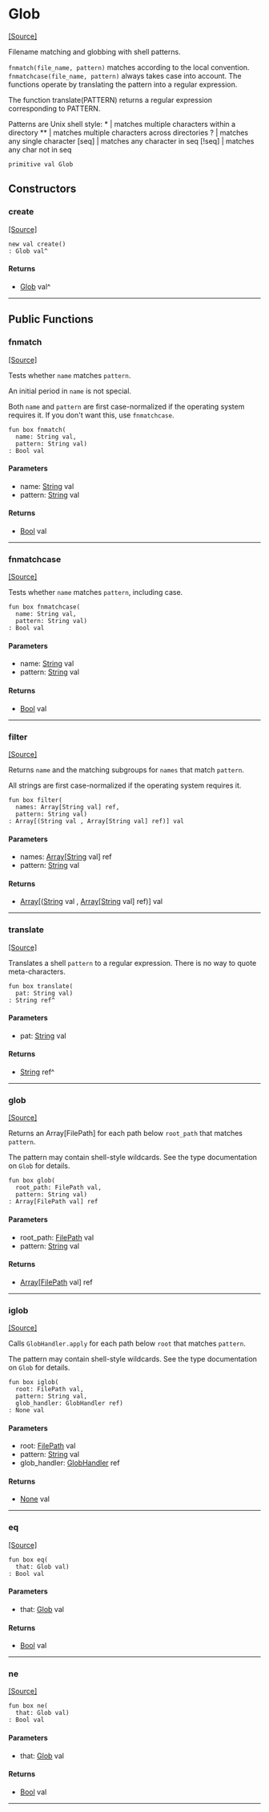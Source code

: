 # Glob
<span class="source-link">[[Source]](src/glob/glob.md#L21)</span>

Filename matching and globbing with shell patterns.

`fnmatch(file_name, pattern)` matches according to the local convention.
`fnmatchcase(file_name, pattern)` always takes case into account. The
functions operate by translating the pattern into a regular expression.

The function translate(PATTERN) returns a regular expression corresponding to
PATTERN.

Patterns are Unix shell style:
    *       | matches multiple characters within a directory
    **      | matches multiple characters across directories
    ?       | matches any single character
    [seq]   | matches any character in seq
    [!seq]  | matches any char not in seq


```pony
primitive val Glob
```

## Constructors

### create
<span class="source-link">[[Source]](src/glob/glob.md#L21)</span>


```pony
new val create()
: Glob val^
```

#### Returns

* [Glob](glob-Glob.md) val^

---

## Public Functions

### fnmatch
<span class="source-link">[[Source]](src/glob/glob.md#L40)</span>


Tests whether `name` matches `pattern`.

An initial period in `name` is not special.

Both `name` and `pattern` are first case-normalized if the operating system
requires it. If you don't want this, use `fnmatchcase`.


```pony
fun box fnmatch(
  name: String val,
  pattern: String val)
: Bool val
```
#### Parameters

*   name: [String](builtin-String.md) val
*   pattern: [String](builtin-String.md) val

#### Returns

* [Bool](builtin-Bool.md) val

---

### fnmatchcase
<span class="source-link">[[Source]](src/glob/glob.md#L51)</span>


Tests whether `name` matches `pattern`, including case.

```pony
fun box fnmatchcase(
  name: String val,
  pattern: String val)
: Bool val
```
#### Parameters

*   name: [String](builtin-String.md) val
*   pattern: [String](builtin-String.md) val

#### Returns

* [Bool](builtin-Bool.md) val

---

### filter
<span class="source-link">[[Source]](src/glob/glob.md#L59)</span>


Returns `name` and the matching subgroups for `names` that match `pattern`.

All strings are first case-normalized if the operating system requires it.


```pony
fun box filter(
  names: Array[String val] ref,
  pattern: String val)
: Array[(String val , Array[String val] ref)] val
```
#### Parameters

*   names: [Array](builtin-Array.md)\[[String](builtin-String.md) val\] ref
*   pattern: [String](builtin-String.md) val

#### Returns

* [Array](builtin-Array.md)\[([String](builtin-String.md) val , [Array](builtin-Array.md)\[[String](builtin-String.md) val\] ref)\] val

---

### translate
<span class="source-link">[[Source]](src/glob/glob.md#L79)</span>


Translates a shell `pattern` to a regular expression.
There is no way to quote meta-characters.


```pony
fun box translate(
  pat: String val)
: String ref^
```
#### Parameters

*   pat: [String](builtin-String.md) val

#### Returns

* [String](builtin-String.md) ref^

---

### glob
<span class="source-link">[[Source]](src/glob/glob.md#L142)</span>


Returns an Array[FilePath] for each path below `root_path` that matches
`pattern`.

The pattern may contain shell-style wildcards. See the type documentation
on `Glob` for details.


```pony
fun box glob(
  root_path: FilePath val,
  pattern: String val)
: Array[FilePath val] ref
```
#### Parameters

*   root_path: [FilePath](files-FilePath.md) val
*   pattern: [String](builtin-String.md) val

#### Returns

* [Array](builtin-Array.md)\[[FilePath](files-FilePath.md) val\] ref

---

### iglob
<span class="source-link">[[Source]](src/glob/glob.md#L175)</span>


Calls `GlobHandler.apply` for each path below `root` that matches
`pattern`.

The pattern may contain shell-style wildcards. See the type documentation
on `Glob` for details.


```pony
fun box iglob(
  root: FilePath val,
  pattern: String val,
  glob_handler: GlobHandler ref)
: None val
```
#### Parameters

*   root: [FilePath](files-FilePath.md) val
*   pattern: [String](builtin-String.md) val
*   glob_handler: [GlobHandler](glob-GlobHandler.md) ref

#### Returns

* [None](builtin-None.md) val

---

### eq
<span class="source-link">[[Source]](src/glob/glob.md#L40)</span>


```pony
fun box eq(
  that: Glob val)
: Bool val
```
#### Parameters

*   that: [Glob](glob-Glob.md) val

#### Returns

* [Bool](builtin-Bool.md) val

---

### ne
<span class="source-link">[[Source]](src/glob/glob.md#L40)</span>


```pony
fun box ne(
  that: Glob val)
: Bool val
```
#### Parameters

*   that: [Glob](glob-Glob.md) val

#### Returns

* [Bool](builtin-Bool.md) val

---

